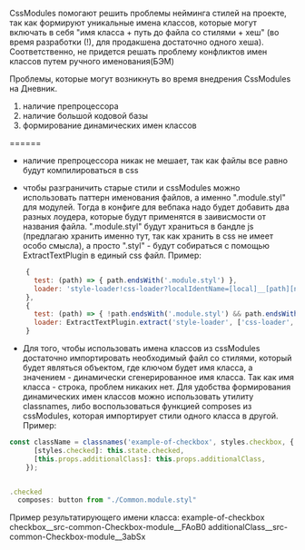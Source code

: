 CssModules помогают решить проблемы нейминга стилей на проекте, так как формируют уникальные имена классов,
которые могут включать в себя "имя класса + путь до файла со стилями + хеш"
(во время разработки (!), для продакшена достаточно одного хеша).
Соответственно, не придется решать проблему конфликтов имен классов путем ручного именования(БЭМ)

Проблемы, которые могут возникнуть во время внедрения CssModules на Дневник.

1. наличие препроцессора
2. наличие большой кодовой базы
3. формирование динамических имен классов


======

- наличие препроцессора никак не мешает, так как файлы все равно будут компилироваться в css

- чтобы разграничить старые стили и cssModules можно использовать паттерн именования файлов, а именно ".module.styl" для модулей.
Тогда в конфиге для вебпака надо будет добавить два разных лоудера, которые будут применятся в заивисмости от названия файла.
".module.styl" будут храниться в бандле js (предлагаю хранить именно тут, так как хранить в css не имеет особо смысла), а просто ".styl" - будут собираться c помощью ExtractTextPlugin в единый css файл.
Пример: 
```js
    {
      test: (path) => { path.endsWith('.module.styl') },
      loader: 'style-loader!css-loader?localIdentName=[local]__[path][name]__[hash:base64:5]&modules&importLoaders=2&sourceMap!postcss-loader!stylus-loader',
    },
    {
      test: (path) => { !path.endsWith('.module.styl') && path.endsWith('.styl') },
      loader: ExtractTextPlugin.extract('style-loader', ['css-loader', 'stylus-loader']),
    }
```

- Для того, чтобы использовать имена классов из cssModules достаточно импортировать необходимый файл со стилями,
который будет являться объектом, где ключом будет имя класса, а значением - динамически сгенерированное имя класса.
Так как имя класса - строка, проблем никаких нет.
Для удобства формирования динамических имен классов можно использовать утилиту classnames, либо воспользоваться
функцией composes из cssModules, которая импортирует стили одного класса в другой. Пример:

```js
const className = classnames('example-of-checkbox', styles.checkbox, {
      [styles.checked]: this.state.checked,
      [this.props.additionalClass]: this.props.additionalClass,
    });


.checked
  composes: button from "./Common.module.styl"
```


Пример результатирующего имени класса: example-of-checkbox checkbox__src-common-Checkbox-module__FAoB0 additionalClass__src-common-Checkbox-module__3abSx

